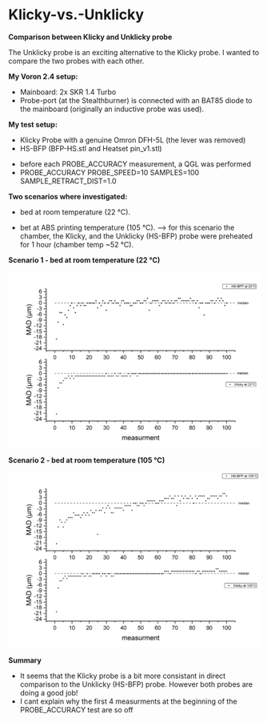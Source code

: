 # Klicky-vs.-Unklicky
**Comparison between Klicky and Unklicky probe**

The Unklicky probe is an exciting alternative to the Klicky probe. 
I wanted to compare the two probes with each other.

**My Voron 2.4 setup:**
* Mainboard: 2x SKR 1.4 Turbo
* Probe-port (at the Stealthburner) is connected with an BAT85 diode to the mainboard (originally an inductive probe was used).

**My test setup:**
* Klicky Probe with a genuine Omron DFH-5L (the lever was removed)
* HS-BFP (BFP-HS.stl and Heatset pin_v1.stl)

- before each PROBE_ACCURACY measurement, a QGL was performed
- PROBE_ACCURACY PROBE_SPEED=10 SAMPLES=100 SAMPLE_RETRACT_DIST=1.0

**Two scenarios where investigated:**

* bed at room temperature (22 °C).

* bet at ABS printing temperature (105 °C).
--> for this scenario the chamber,  the Klicky, and the Unklicky (HS-BFP) probe were preheated for 1 hour (chamber temp ~52 °C).

**Scenario 1 - bed at room temperature (22 °C)**

![This is an image](https://github.com/a-maze-1ng/Klicky-vs.-Unklicky/blob/main/BFP_Klicky_22C_2.png)


**Scenario 2 - bed at room temperature (105 °C)**

![This is an image](https://github.com/a-maze-1ng/Klicky-vs.-Unklicky/blob/main/BFP_Klicky_105C_2.png)

**Summary**

* It seems that the Klicky probe is a bit more consistant in direct comparison to the Unklicky (HS-BFP) probe. However both probes are doing a good job!
* I cant explain why the first 4 measurments at the beginning of the PROBE_ACCURACY test are so off
